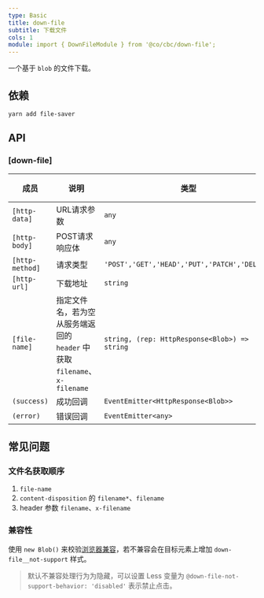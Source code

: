 ```yaml
---
type: Basic
title: down-file
subtitle: 下载文件
cols: 1
module: import { DownFileModule } from '@co/cbc/down-file';
---
```


一个基于 `blob` 的文件下载。

## 依赖

```
yarn add file-saver
```

## API

### [down-file]

| 成员 | 说明 | 类型 | 默认值 |
|----|----|----|-----|
| `[http-data]` | URL请求参数 | `any` | - |
| `[http-body]` | POST请求响应体 | `any` | - |
| `[http-method]` | 请求类型 | `'POST','GET','HEAD','PUT','PATCH','DELETE'` | `'GET'` |
| `[http-url]` | 下载地址 | `string` | - |
| `[file-name]` | 指定文件名，若为空从服务端返回的 `header` 中获取 `filename`、`x-filename` | `string, (rep: HttpResponse<Blob>) => string` | - |
| `(success)` | 成功回调 | `EventEmitter<HttpResponse<Blob>>` | - |
| `(error)` | 错误回调 | `EventEmitter<any>` | - |

## 常见问题

### 文件名获取顺序

1. `file-name`
2. `content-disposition` 的 `filename*`、`filename`
3. header 参数 `filename`、`x-filename`

### 兼容性

使用 `new Blob()` 来校验[浏览器兼容](https://github.com/eligrey/FileSaver.js/#supported-browsers)，若不兼容会在目标元素上增加 `down-file__not-support` 样式。

> 默认不兼容处理行为为隐藏，可以设置 Less 变量为 `@down-file-not-support-behavior: 'disabled'` 表示禁止点击。
